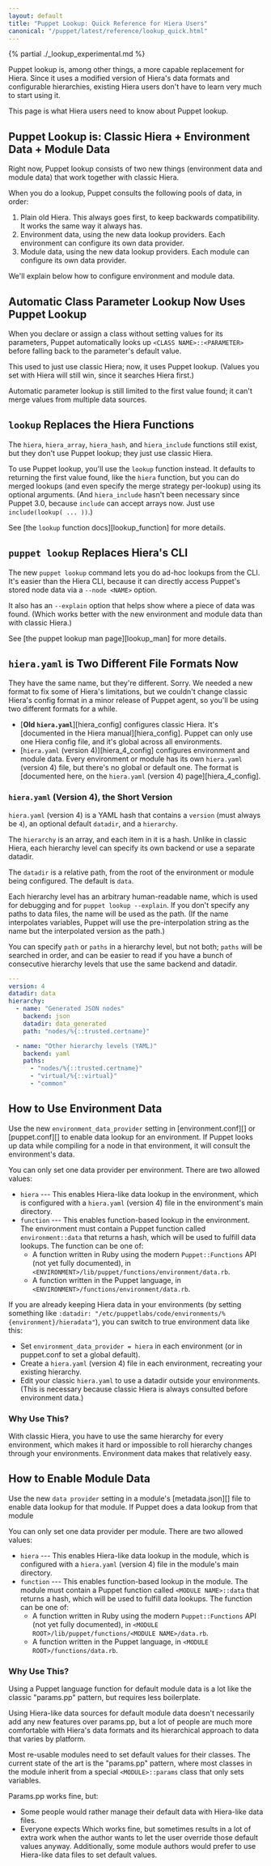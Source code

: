 ```yaml
---
layout: default
title: "Puppet Lookup: Quick Reference for Hiera Users"
canonical: "/puppet/latest/reference/lookup_quick.html"
---
```


{% partial ./_lookup_experimental.md %}


Puppet lookup is, among other things, a more capable replacement for Hiera. Since it uses a modified version of Hiera's data formats and configurable hierarchies, existing Hiera users don't have to learn very much to start using it.

This page is what Hiera users need to know about Puppet lookup.


## Puppet Lookup is: Classic Hiera + Environment Data + Module Data

Right now, Puppet lookup consists of two new things (environment data and module data) that work together with classic Hiera.

When you do a lookup, Puppet consults the following pools of data, in order:

1. Plain old Hiera. This always goes first, to keep backwards compatibility. It works the same way it always has.
2. Environment data, using the new data lookup providers. Each environment can configure its own data provider.
3. Module data, using the new data lookup providers. Each module can configure its own data provider.

We'll explain below how to configure environment and module data.

## Automatic Class Parameter Lookup Now Uses Puppet Lookup

When you declare or assign a class without setting values for its parameters, Puppet automatically looks up `<CLASS NAME>::<PARAMETER>` before falling back to the parameter's default value.

This used to just use classic Hiera; now, it uses Puppet lookup. (Values you set with Hiera will still win, since it searches Hiera first.)

Automatic parameter lookup is still limited to the first value found; it can't merge values from multiple data sources.

## `lookup` Replaces the Hiera Functions

The `hiera`, `hiera_array`, `hiera_hash`, and `hiera_include` functions still exist, but they don't use Puppet lookup; they just use classic Hiera.

To use Puppet lookup, you'll use the `lookup` function instead. It defaults to returning the first value found, like the `hiera` function, but you can do merged lookups (and even specify the merge strategy per-lookup) using its optional arguments. (And `hiera_include` hasn't been necessary since Puppet 3.0, because `include` can accept arrays now. Just use `include(lookup( ... ))`.)

See [the `lookup` function docs][lookup_function] for more details.

## `puppet lookup` Replaces Hiera's CLI

The new `puppet lookup` command lets you do ad-hoc lookups from the CLI. It's easier than the Hiera CLI, because it can directly access Puppet's stored node data via a `--node <NAME>` option.

It also has an `--explain` option that helps show where a piece of data was found. (Which works better with the new environment and module data than with classic Hiera.)

See [the puppet lookup man page][lookup_man] for more details.

## `hiera.yaml` is Two Different File Formats Now

They have the same name, but they're different. Sorry. We needed a new format to fix some of Hiera's limitations, but we couldn't change classic Hiera's config format in a minor release of Puppet agent, so you'll be using two different formats for a while.

* [**Old `hiera.yaml`**][hiera_config] configures classic Hiera. It's [documented in the Hiera manual][hiera_config]. Puppet can only use one Hiera config file, and it's global across all environments.
* [`hiera.yaml` (version 4)][hiera_4_config] configures environment and module data. Every environment or module has its own `hiera.yaml` (version 4) file, but there's no global or default one. The format is [documented here, on the `hiera.yaml` (version 4) page][hiera_4_config].

### `hiera.yaml` (Version 4), the Short Version

`hiera.yaml` (version 4) is a YAML hash that contains a `version` (must always be `4`), an optional default `datadir`, and a `hierarchy`.

The `hierarchy` is an array, and each item in it is a hash. Unlike in classic Hiera, each hierarchy level can specify its own backend or use a separate datadir.

The `datadir` is a relative path, from the root of the environment or module being configured. The default is `data`.

Each hierarchy level has an arbitrary human-readable name, which is used for debugging and for `puppet lookup --explain`. If you don't specify any paths to data files, the name will be used as the path. (If the name interpolates variables, Puppet will use the pre-interpolation string as the name but the interpolated version as the path.)

You can specify `path` or `paths` in a hierarchy level, but not both; `paths` will be searched in order, and can be easier to read if you have a bunch of consecutive hierarchy levels that use the same backend and datadir.

~~~ yaml
---
version: 4
datadir: data
hierarchy:
  - name: "Generated JSON nodes"
    backend: json
    datadir: data_generated
    path: "nodes/%{::trusted.certname}"

  - name: "Other hierarchy levels (YAML)"
    backend: yaml
    paths:
      - "nodes/%{::trusted.certname}"
      - "virtual/%{::virtual}"
      - "common"
~~~

## How to Use Environment Data

Use the new `environment_data_provider` setting in [environment.conf][] or [puppet.conf][] to enable data lookup for an environment. If Puppet looks up data while compiling for a node in that environment, it will consult the environment's data.

You can only set one data provider per environment. There are two allowed values:

* `hiera` --- This enables Hiera-like data lookup in the environment, which is configured with a `hiera.yaml` (version 4) file in the environment's main directory.
* `function` --- This enables function-based lookup in the environment. The environment must contain a Puppet function called `environment::data` that returns a hash, which will be used to fulfill data lookups. The function can be one of:
    * A function written in Ruby using the modern `Puppet::Functions` API (not yet fully documented), in `<ENVIRONMENT>/lib/puppet/functions/environment/data.rb`.
    * A function written in the Puppet language, in `<ENVIRONMENT>/functions/environment/data.rb`.

If you are already keeping Hiera data in your environments (by setting something like `:datadir: "/etc/puppetlabs/code/environments/%{environment}/hieradata"`), you can switch to true environment data like this:

* Set `environment_data_provider = hiera` in each environment (or in puppet.conf to set a global default).
* Create a `hiera.yaml` (version 4) file in each environment, recreating your existing hierarchy.
* Edit your classic `hiera.yaml` to use a datadir outside your environments. (This is necessary because classic Hiera is always consulted before environment data.)

### Why Use This?

With classic Hiera, you have to use the same hierarchy for every environment, which makes it hard or impossible to roll hierarchy changes through your environments. Environment data makes that relatively easy.

## How to Enable Module Data

Use the new `data provider` setting in a module's [metadata.json][] file to enable data lookup for that module. If Puppet does a data lookup from that module

You can only set one data provider per module. There are two allowed values:

* `hiera` --- This enables Hiera-like data lookup in the module, which is configured with a `hiera.yaml` (version 4) file in the module's main directory.
* `function` --- This enables function-based lookup in the module. The module must contain a Puppet function called `<MODULE NAME>::data` that returns a hash, which will be used to fulfill data lookups. The function can be one of:
    * A function written in Ruby using the modern `Puppet::Functions` API (not yet fully documented), in `<MODULE ROOT>/lib/puppet/functions/<MODULE NAME>/data.rb`.
    * A function written in the Puppet language, in `<MODULE ROOT>/functions/data.rb`.

### Why Use This?

Using a Puppet language function for default module data is a lot like the classic "params.pp" pattern, but requires less boilerplate.

Using Hiera-like data sources for default module data doesn't necessarily add any new features over params.pp, but a lot of people are much more comfortable with Hiera's data formats and its hierarchical approach to data that varies by platform.

Most re-usable modules need to set default values for their classes. The current state of the art is the "params.pp" pattern, where most classes in the module inherit from a special `<MODULE>::params` class that only sets variables.

Params.pp works fine, but:

* Some people would rather manage their default data with Hiera-like data files.
* Everyone expects
Which works fine, but sometimes results in a lot of extra work when the author wants to let the user override those default values anyway. Additionally, some module authors would prefer to use Hiera-like data files to set default values.

